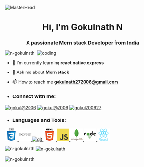 ![MasterHead](https://gaper.io/wp-content/uploads/2022/02/mern-stack.webp)
<h1 align="center">Hi, I'm Gokulnath N</h1>
<h3 align="center">A passionate Mern stack Developer from India</h3>
<img align="right" alt="coding" width="400" src="https://img.etimg.com/thumb/width-1200,height-900,imgsize-638053,resizemode-75,msid-84146083/prime/technology-and-startups/booting-up-developer-economy-how-tech-startups-are-helping-coders-build-and-test-software-faster.jpg">

<p align="left"> <img src="https://komarev.com/ghpvc/?username=n-gokulnath&label=Profile%20views&color=0e75b6&style=flat" alt="n-gokulnath" /> </p>

- 🌱 I’m currently learning **react native,express**

- 💬 Ask me about **Mern stack**

- 📫 How to reach me **gokulnath272006@gmail.com**
- <h3 align="left">Connect with me:</h3>
<p align="left">
<a href="https://x.com/Gokul200627?t=xkn0n37ph17KpI6_rwDOdA&s=09"><img align="center" src="https://raw.githubusercontent.com/rahuldkjain/github-profile-readme-generator/master/src/images/icons/Social/twitter.svg" alt="gokul@2006" height="30" width="40" /></a>
<a href="https://github.com/N-Gokulnath" target="blank"><img align="center" src="https://cdn.jsdelivr.net/npm/simple-icons@3.0.1/icons/github.svg" alt="gokul@2006" height="30" width="40" /></a>
<a href="https://instagram.com/gokul200627" target="blank"><img align="center" src="https://raw.githubusercontent.com/rahuldkjain/github-profile-readme-generator/master/src/images/icons/Social/instagram.svg" alt="gokul200627" height="30" width="40" /></a>
</p>


<p align="left">
</p>

- <h3 align="left">Languages and Tools:</h3>
<p align="left"> <a href="https://www.w3schools.com/css/" target="_blank" rel="noreferrer"> <img src="https://raw.githubusercontent.com/devicons/devicon/master/icons/css3/css3-original-wordmark.svg" alt="css3" width="40" height="40"/> </a> <a href="https://expressjs.com" target="_blank" rel="noreferrer"> <img src="https://raw.githubusercontent.com/devicons/devicon/master/icons/express/express-original-wordmark.svg" alt="express" width="40" height="40"/> </a> <a href="https://git-scm.com/" target="_blank" rel="noreferrer"> <img src="https://www.vectorlogo.zone/logos/git-scm/git-scm-icon.svg" alt="git" width="40" height="40"/> </a> <a href="https://www.w3.org/html/" target="_blank" rel="noreferrer"> <img src="https://raw.githubusercontent.com/devicons/devicon/master/icons/html5/html5-original-wordmark.svg" alt="html5" width="40" height="40"/> </a> <a href="https://developer.mozilla.org/en-US/docs/Web/JavaScript" target="_blank" rel="noreferrer"> <img src="https://raw.githubusercontent.com/devicons/devicon/master/icons/javascript/javascript-original.svg" alt="javascript" width="40" height="40"/> </a> <a href="https://www.mongodb.com/" target="_blank" rel="noreferrer"> <img src="https://raw.githubusercontent.com/devicons/devicon/master/icons/mongodb/mongodb-original-wordmark.svg" alt="mongodb" width="40" height="40"/> </a> <a href="https://nodejs.org" target="_blank" rel="noreferrer"> <img src="https://raw.githubusercontent.com/devicons/devicon/master/icons/nodejs/nodejs-original-wordmark.svg" alt="nodejs" width="40" height="40"/> </a> <a href="https://reactjs.org/" target="_blank" rel="noreferrer"> <img src="https://raw.githubusercontent.com/devicons/devicon/master/icons/react/react-original-wordmark.svg" alt="react" width="40" height="40"/> </a> </p>

<p><img align="left" src="https://github-readme-stats.vercel.app/api/top-langs?username=N-gokulnath&show_icons=true&locale=en&layout=compact" alt="n-gokulnath" /></p>

<p>&nbsp;<img align="center" src="https://github-readme-stats.vercel.app/api?username=n-gokulnath&show_icons=true&locale=en" alt="n-gokulnath" /></p>

<p><img align="center" src="https://github-readme-streak-stats.herokuapp.com/?user=n-gokulnath&" alt="n-gokulnath" /></p>
